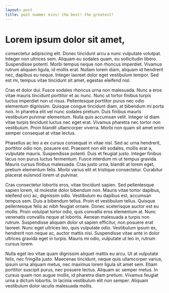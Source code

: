 ```yaml
---
layout: post
title: post nummer eins! the best! the greatest!
---
```

# Lorem ipsum dolor sit amet, 

consectetur adipiscing elit. Donec tincidunt arcu a nunc vulputate volutpat. Integer non ultrices sem. Aliquam eu sodales quam, eu sollicitudin libero. Suspendisse potenti. Morbi tempus neque non rhoncus imperdiet. Vivamus rutrum aliquam ligula, id mollis erat. Nullam lorem diam, aliquam id hendrerit nec, dapibus eu neque. Integer laoreet dolor eget vestibulum tempor. Sed est mi, tempus vitae tincidunt sit amet, egestas eleifend nisl.

Cras et dolor dui. Fusce sodales rhoncus urna non malesuada. Nunc a eros vitae mauris tincidunt porttitor et ac nunc. Nunc ut tortor finibus turpis luctus imperdiet non ut risus. Pellentesque porttitor purus nec odio elementum dignissim. Quisque congue tincidunt diam, at bibendum mi porta non. In pharetra elit vel nunc sodales pretium. Duis finibus mauris vestibulum pulvinar elementum. Nulla quis accumsan velit. Integer id diam vitae turpis tincidunt luctus nec eget erat. Vivamus pharetra nec tortor non vestibulum. Proin blandit ullamcorper viverra. Morbi non quam sit amet enim semper consequat at vitae lectus.

Phasellus ac leo a ex cursus consequat in vitae nisl. Sed ac urna hendrerit, porttitor odio non, posuere est. Praesent non elit sodales, mollis erat a, vulputate mauris. Suspendisse potenti. Duis et feugiat justo. Integer finibus lacus non purus luctus fermentum. Fusce interdum mi ut tempus gravida. Mauris cursus finibus malesuada. Cras justo urna, blandit at lorem eget, pretium elementum felis. Morbi varius elit et tristique consectetur. Curabitur placerat euismod lorem ut pulvinar.

Cras consectetur lobortis eros, vitae tincidunt sapien. Sed pellentesque sapien lorem, id molestie dolor bibendum non. Mauris vitae tortor dapibus, eleifend orci ac, dignissim odio. Vestibulum eu dapibus est, accumsan tempus sem. Duis a bibendum tellus. Proin et vestibulum tellus. Quisque pellentesque felis ac nibh feugiat ornare. Donec scelerisque auctor est eu mollis. Proin volutpat tortor odio, quis convallis eros elementum at. Nunc venenatis convallis neque at lobortis. Aenean malesuada a turpis non rutrum. Suspendisse aliquam dolor ut sapien efficitur, non posuere erat laoreet. Nunc eget ultrices leo, quis vulputate odio. Vestibulum ipsum ex, hendrerit non neque ac, auctor mattis nisi. Suspendisse vitae ante in dolor ultrices gravida eget in turpis. Mauris mi odio, vulputate ut leo in, rutrum cursus lorem.

Nulla eget leo vitae quam dignissim aliquet mattis eu arcu. Ut at vulputate felis, nec fringilla justo. Maecenas tincidunt, neque quis ullamcorper varius, ipsum urna aliquam metus, nec maximus lorem ligula sit amet sem. Etiam porttitor suscipit purus, nec posuere lectus. Aliquam ac semper metus. In cursus quam non augue mollis, id pharetra diam pretium. Vivamus feugiat urna a dictum lobortis. In lacinia vestibulum elit non semper. Aliquam vestibulum dolor iaculis malesuada mollis. 